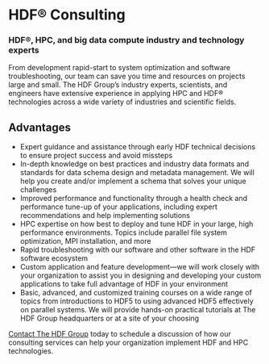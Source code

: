 # HDF® Consulting

### HDF®, HPC, and big data compute industry and technology experts

From development rapid-start to system optimization and software troubleshooting, our team can save you time and resources on projects large and small. The HDF Group’s industry experts, scientists, and engineers have extensive experience in applying HPC and HDF® technologies across a wide variety of industries and scientific fields.

## Advantages
* Expert guidance and assistance through early HDF technical decisions to ensure project success and avoid missteps
* In-depth knowledge on best practices and industry data formats and standards for data schema design and metadata management. We will help you create and/or implement a schema that solves your unique challenges
* Improved performance and functionality through a health check and performance tune-up of your applications, including expert recommendations and help implementing solutions
* HPC expertise on how best to deploy and tune HDF in your large, high performance environments. Topics include parallel file system optimization, MPI installation, and more
* Rapid troubleshooting with our software and other software in the HDF software ecosystem
* Custom application and feature development—we will work closely with your organization to assist you in designing and developing your custom applications to take full advantage of HDF in your environment
* Basic, advanced, and customized training courses on a wide range of topics from introductions to HDF5 to using advanced HDF5 effectively on parallel systems. We will provide hands-on practical tutorials at The HDF Group headquarters or at a site of your choosing

[Contact The HDF Group](mailto:info@hdfgroup.org) today to schedule a discussion of how our consulting services can help your organization implement HDF and HPC technologies.

